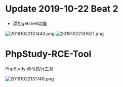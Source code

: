 # Update 2019-10-22 Beat 2
* 添加getshell功能  


![20191022131443.png](https://i.loli.net/2019/10/22/5GozLVZ2aAmc7vj.png)
![20191022131621.png](https://i.loli.net/2019/10/22/Jx6rH2vYpSazfgT.png)


# PhpStudy-RCE-Tool
PhpStudy 命令执行工具


![20191022131749.png](https://i.loli.net/2019/10/22/mhuofewU6gTVOpy.png)
